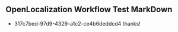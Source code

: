 ## OpenLocalization Workflow Test MarkDown
* 317c7bed-97d9-4329-a1c2-ce4b6deddcd4 thanks!

<!--HONumber=Aug16_HO3-->


